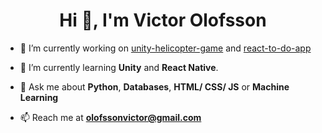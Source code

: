 <h1 align="center">Hi 👋, I'm Victor Olofsson</h1>

- 🔭 I’m currently working on [unity-helicopter-game](https://github.com/VictorOlof/) and [react-to-do-app](https://github.com/VictorOlof)

- 🌱 I’m currently learning **Unity** and **React Native**.

- 💬 Ask me about **Python**, **Databases**, **HTML/ CSS/ JS** or **Machine Learning**

- 📫 Reach me at **olofssonvictor@gmail.com**
